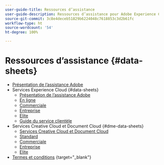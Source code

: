 ```yaml
---
user-guide-title: Ressources d’assistance
user-guide-description: Ressources d’assistance pour Adobe Experience Cloud et Adobe Experience Platform.
source-git-commit: 3c8e4deceb51829b6224048c7618853c3d2b61fc
workflow-type: ht
source-wordcount: '54'
ht-degree: 100%

---
```



# Ressources d’assistance {#data-sheets}

+ [Présentation de lʼassistance Adobe](overview.md)
+ Services Experience Cloud {#data-sheets}
   + [Présentation de lʼassistance Adobe](dx-overview.md)
   + [En ligne](online.md)
   + [Commerciale](business.md)
   + [Entreprise](enterprise.md)
   + [Elite](elite.md)
   + [Guide du service clientèle](support-guide.md)
+ Services Creative Cloud et Document Cloud  {#dme-data-sheets}
   + [Services Creative Cloud et Document Cloud](dme-overview.md)
   + [Standard](dme-standard.md)
   + [Commerciale](dme-business.md)
   + [Entreprise](dme-enterprise.md)
   + [Elite](dme-elite.md)
+ [Termes et conditions](https://helpx.adobe.com/fr/support/programs/support-policies-terms-conditions.html) {target=&quot;_blank&quot;}

<!--

Articles must be added to this TOC file in order to render.

Use this list format to specify links to articles and section headings that expand and collapse in the left rail of the user guide.

An article link CANNOT be used as a section heading.
-->
